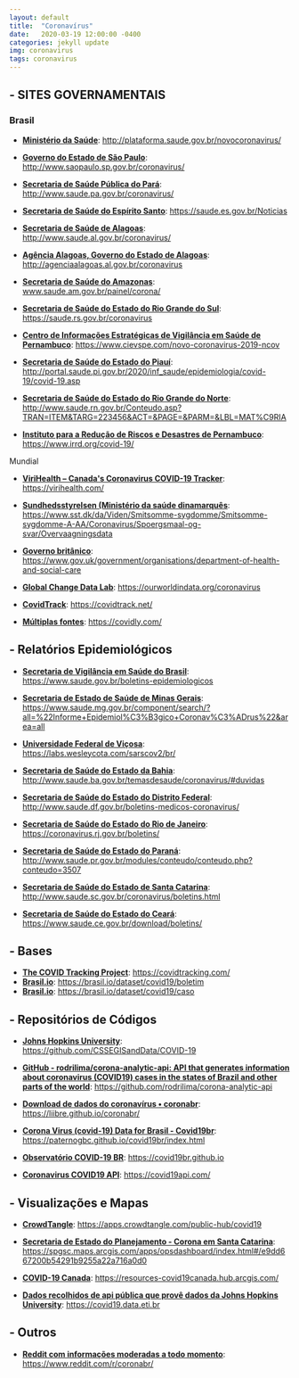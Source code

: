 ```yaml
---
layout: default
title:  "Coronavírus"
date:   2020-03-19 12:00:00 -0400
categories: jekyll update
img: coronavirus
tags: coronavirus
---
```



## - SITES GOVERNAMENTAIS

### Brasil

- **[Ministério da Saúde](http://plataforma.saude.gov.br/novocoronavirus/)**: http://plataforma.saude.gov.br/novocoronavirus/

- **[Governo do Estado de São Paulo](http://www.saopaulo.sp.gov.br/coronavirus/)**: http://www.saopaulo.sp.gov.br/coronavirus/

- **[Secretaria de Saúde Pública do Pará](http://www.saude.pa.gov.br/coronavirus/)**: http://www.saude.pa.gov.br/coronavirus/

- **[Secretaria de Saúde do Espírito Santo](https://saude.es.gov.br/Noticias)**: https://saude.es.gov.br/Noticias

- **[Secretaria de Saúde de Alagoas](http://www.saude.al.gov.br/coronavirus/)**: http://www.saude.al.gov.br/coronavirus/

- **[Agência Alagoas, Governo do Estado de Alagoas](http://agenciaalagoas.al.gov.br/coronavirus)**: http://agenciaalagoas.al.gov.br/coronavirus

- **[Secretaria de Saúde do Amazonas](www.saude.am.gov.br/painel/corona/)**: www.saude.am.gov.br/painel/corona/

- **[Secretaria de Saúde do Estado do Rio Grande do Sul](https://saude.rs.gov.br/coronavirus)**: https://saude.rs.gov.br/coronavirus

- **[Centro de Informações Estratégicas de Vigilância em Saúde de Pernambuco](https://www.cievspe.com/novo-coronavirus-2019-ncov)**: https://www.cievspe.com/novo-coronavirus-2019-ncov

- **[Secretaria de Saúde do Estado do Piauí](http://portal.saude.pi.gov.br/2020/inf_saude/epidemiologia/covid-19/covid-19.asp)**: http://portal.saude.pi.gov.br/2020/inf_saude/epidemiologia/covid-19/covid-19.asp

- **[Secretaria de Saúde do Estado do Rio Grande do Norte](http://www.saude.rn.gov.br/Conteudo.asp?TRAN=ITEM&TARG=223456&ACT=&PAGE=&PARM=&LBL=MAT%C9RIA)**: http://www.saude.rn.gov.br/Conteudo.asp?TRAN=ITEM&TARG=223456&ACT=&PAGE=&PARM=&LBL=MAT%C9RIA

- **[Instituto para a Redução de Riscos e Desastres de Pernambuco](https://www.irrd.org/covid-19/)**: https://www.irrd.org/covid-19/

Mundial

- **[ViriHealth – Canada's Coronavirus COVID-19 Tracker](https://virihealth.com/)**: https://virihealth.com/

- **[Sundhedsstyrelsen (Ministério da saúde dinamarquês](https://www.sst.dk/da/Viden/Smitsomme-sygdomme/Smitsomme-sygdomme-A-AA/Coronavirus/Spoergsmaal-og-svar/Overvaagningsdata)**: https://www.sst.dk/da/Viden/Smitsomme-sygdomme/Smitsomme-sygdomme-A-AA/Coronavirus/Spoergsmaal-og-svar/Overvaagningsdata

- **[Governo britânico](https://www.gov.uk/government/organisations/department-of-health-and-social-care)**: https://www.gov.uk/government/organisations/department-of-health-and-social-care

- **[Global Change Data Lab](https://ourworldindata.org/coronavirus)**: https://ourworldindata.org/coronavirus

- **[CovidTrack](https://covidtrack.net/)**: https://covidtrack.net/

- **[Múltiplas fontes](https://covidly.com/)**: https://covidly.com/

## - Relatórios Epidemiológicos

- **[Secretaria de Vigilância em Saúde do Brasil](https://www.saude.gov.br/boletins-epidemiologicos)**: https://www.saude.gov.br/boletins-epidemiologicos
    
- **[Secretaria de Estado de Saúde de Minas Gerais](https://www.saude.mg.gov.br/component/search/?all=%22Informe+Epidemiol%C3%B3gico+Coronav%C3%ADrus%22&area=all)**: https://www.saude.mg.gov.br/component/search/?all=%22Informe+Epidemiol%C3%B3gico+Coronav%C3%ADrus%22&area=all

- **[Universidade Federal de Viçosa](https://labs.wesleycota.com/sarscov2/br/)**: https://labs.wesleycota.com/sarscov2/br/

- **[Secretaria de Saúde do Estado da Bahia](http://www.saude.ba.gov.br/temasdesaude/coronavirus/#duvidas)**: http://www.saude.ba.gov.br/temasdesaude/coronavirus/#duvidas 

- **[Secretaria de Saúde do Estado do Distrito Federal](http://www.saude.df.gov.br/boletins-medicos-coronavirus/)**: http://www.saude.df.gov.br/boletins-medicos-coronavirus/

- **[Secretaria de Saúde do Estado do Rio de Janeiro](https://coronavirus.rj.gov.br/boletins/)**: https://coronavirus.rj.gov.br/boletins/

- **[Secretaria de Saúde do Estado do Paraná](http://www.saude.pr.gov.br/modules/conteudo/conteudo.php?conteudo=3507)**: http://www.saude.pr.gov.br/modules/conteudo/conteudo.php?conteudo=3507

- **[Secretaria de Saúde do Estado de Santa Catarina](http://www.saude.sc.gov.br/coronavirus/boletins.html)**: http://www.saude.sc.gov.br/coronavirus/boletins.html

- **[Secretaria de Saúde do Estado do Ceará](https://www.saude.ce.gov.br/download/boletins/)**: https://www.saude.ce.gov.br/download/boletins/

## - Bases
    
- **[The COVID Tracking Project](https://covidtracking.com/)**: https://covidtracking.com/
- **[Brasil.io](https://brasil.io/dataset/covid19/boletim)**: https://brasil.io/dataset/covid19/boletim
- **[Brasil.io](https://brasil.io/dataset/covid19/caso)**: https://brasil.io/dataset/covid19/caso

## - Repositórios de Códigos
    
- **[Johns Hopkins University](https://github.com/CSSEGISandData/COVID-19)**: https://github.com/CSSEGISandData/COVID-19

- **[GitHub - rodrilima/corona-analytic-api: API that generates information about coronavirus (COVID19) cases in the states of Brazil and other parts of the world](https://github.com/rodrilima/corona-analytic-api)**: https://github.com/rodrilima/corona-analytic-api

- **[Download de dados do coronavírus • coronabr](https://liibre.github.io/coronabr/)**: https://liibre.github.io/coronabr/

- **[Corona Virus (covid-19) Data for Brasil - Covid19br](https://paternogbc.github.io/covid19br/index.html)**: https://paternogbc.github.io/covid19br/index.html

- **[Observatório COVID-19 BR](https://covid19br.github.io)**: https://covid19br.github.io

- **[Coronavirus COVID19 API](https://covid19api.com/)**: https://covid19api.com/
        
## - Visualizações e Mapas
    
- **[CrowdTangle](https://apps.crowdtangle.com/public-hub/covid19)**: https://apps.crowdtangle.com/public-hub/covid19

- **[Secretaria de Estado do Planejamento - Corona em Santa Catarina](https://spgsc.maps.arcgis.com/apps/opsdashboard/index.html#/e9dd667200b54291b9255a22a716a0d0)**: https://spgsc.maps.arcgis.com/apps/opsdashboard/index.html#/e9dd667200b54291b9255a22a716a0d0

- **[COVID-19 Canada](https://resources-covid19canada.hub.arcgis.com/)**: https://resources-covid19canada.hub.arcgis.com/

- **[Dados recolhidos de api pública que provê dados da Johns Hopkins University](https://covid19.data.eti.br)**: https://covid19.data.eti.br

## - Outros

- **[Reddit com informações moderadas a todo momento](https://www.reddit.com/r/coronabr/)**: https://www.reddit.com/r/coronabr/